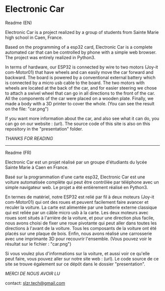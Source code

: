 # Electronic Car
Readme (EN)

Electronic Car is a project realized by a group of students from Sainte Marie high school in Caen, France. 

Based on the programming of a esp32 card, Electronic Car is a complete automated car that can be controlled by phone with a simple web browser. The project was entirely realized in Python3.

In terms of hardware, our ESP32 is connected by wire to two motors (Joy-it com-Motor01) that have wheels and can easily move the car forward and backward. 
The board is powered by a conventional external battery which is connected by a micro usb cable to the board. The two motors with wheels are located at the back of the car, and for easier steering we chose to attach a swivel wheel that can go in all directions to the front of the car. All the components of the car were placed on a wooden plate. Finally, we made a body with a 3D printer to cover the whole. (You can see the result on the file: "car.png") 

If you want more information about the car, and also see what it can do, you can go on our website : (url).
The source code of this site is also on this repository in the "presentation" folder. 

*THANKS FOR READING*

-------------------------------------------------------------------------------------------------------------------------------------------------------------------

Readme (FR)

Electronic Car est un projet réalisé par un groupe d'étudiants du lycée Sainte Marie à Caen en France. 

Basé sur la programmation d'une carte esp32, Electronic Car est une voiture automatisée complète qui peut être contrôlée par téléphone avec un simple navigateur web. Le projet a été entièrement réalisé en Python3.

En termes de matériel, notre ESP32 est relié par fil à deux moteurs (Joy-it com-Motor01) qui ont des roues et peuvent facilement faire avancer et reculer la voiture. 
La carte est alimentée par une batterie externe classique qui est reliée par un câble micro usb à la carte. Les deux moteurs avec roues sont situés à l'arrière de la voiture, et pour une direction plus facile, nous avons choisi de fixer une roue pivotante qui peut aller dans toutes les directions à l'avant de la voiture. Tous les composants de la voiture ont été placés sur une plaque de bois. Enfin, nous avons réalisé une carrosserie avec une imprimante 3D pour recouvrir l'ensemble. (Vous pouvez voir le résultat sur le fichier : "car.png") 

Si vous voulez plus d'informations sur la voiture, et aussi voir ce qu'elle peut faire, vous pouvez aller sur notre site web : (url).
Le code source de ce site se trouve également sur ce dépôt dans le dossier "presentation". 

*MERCI DE NOUS AVOIR LU*  

contact: slzr.tech@gmail.com
